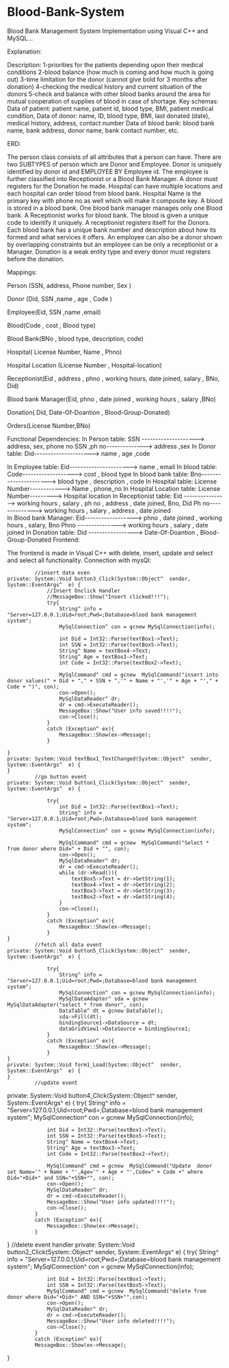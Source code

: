# Blood-Bank-System
Blood Bank Management System Implementation using Visual C++ and MySQL...

Explanation:

Description:
1-priorities for the patients depending upon their medical conditions 
2-blood balance (how much is coming and how much is going out)
3-time limitation for the donor (cannot give bold for 3 months after donation)
4-checking the medical history and current situation of the donors
5-check and balance with other blood banks around the area for mutual cooperation of supplies of blood in case of shortage.
Key schemas:
Data of patient: patient name, patient id, blood type, BMI, patient medical condition, 
Data of donor: name, ID, blood type, BMI, last donated (date), medical history, address, contact number
Data of blood bank: blood bank name, bank address, donor name, bank contact number, etc.


ERD:
 
The person class consists of all attributes that a person can have. There are two SUBTYPES of person which are Donor and Employee. Donor is uniquely identified by donor id and EMPLOYEE BY Employee id. The employee is further classified into Receptionist or a Blood Bank Manager. A donor must registers for the Donation he made.  Hospital can have multiple locations and each hospital can order blood from blood bank. Hospital Name is the primary key with phone no as well which will make it composite key. A blood is stored in a blood bank. One blood bank manager manages only one Blood bank.  A Receptionist works for blood bank. The blood is given a unique code to identify it uniquely.  A receptionist registers itself for the Donors. Each blood bank has a unique bank number and description about how its formed and what services it offers. An employee can also be a donor shown by overlapping constraints but an employee can be only a receptionist or a Manager. Donation is a weak entity type and every donor must registers before the donation.

Mappings:

Person (SSN, address, Phone number, Sex )

Donor (Did, SSN ,name , age , Code ) 

Employee(Eid, SSN ,name ,email)

Blood(Code , cost , Blood type) 

Blood Bank(BNo , blood type, description, code) 

Hospital( License Number, Name , Phno)

Hospital Location (License Number , Hospital-location)

Receptionist(Eid , address , phno , working hours, date joined, salary , BNo, Did)

Blood bank Manager(Eid, phno , date joined , working hours , salary ,BNo)

Donation( Did, Date-Of-Doantion , Blood-Group-Donated)

Orders(License Number,BNo)



Functional Dependencies:
In Person table:
SSN --------------------> address, sex, phone no
SSN ,ph no--------------> address ,sex
In Donor table:
Did--------------------->  name , age ,code

In Employee table:
Eid----------------------> name , email
In blood table:
Code-------------------> cost , blood type
In blood bank table:
Bno----------------------> blood type , description , code
In Hospital table:
License Number------------>  Name , phone_no
In Hospital Location table:
License Number--------->  Hospital location
In Receptionist table:
Eid ----------------> working hours , salary , ph no , address , date joined, Bno, Did
Ph no--------------> working hours , salary , address , date joined		
In Blood bank Manager:
Eid------------------> phno , date joined , working hours , salary, Bno
Phno ---------------> working hours , salary  , date joined	
In Donation table: 
Did -----------------> Date-Of-Doantion , Blood-Group-Donated
Frontend:
 
 
 
The frontend is made in Visual C++ with delete, insert, update and select and select all functionality. 
Connection with mysQl:

			 //insert data even
	private: System::Void button3_Click(System::Object^  sender, System::EventArgs^  e) {
				 //Insert Onclick Handler 
				 //MessageBox::Show("Insert clicked!!!");
				 try{
					 String^ info = "Server=127.0.0.1;Uid=root;Pwd=;Database=blood bank management system";
					 MySqlConnection^ con = gcnew MySqlConnection(info);

					 int Did = Int32::Parse(textBox1->Text);
					 int SSN = Int32::Parse(textBox5->Text);
					 String^ Name = textBox4->Text;
					 String^ Age = textBox3->Text;
					 int Code = Int32::Parse(textBox2->Text);

					 MySqlCommand^ cmd = gcnew  MySqlCommand("insert into donor values(" + Did + "," + SSN + ",'" + Name + "','" + Age + "'," + Code + ")", con);
					 con->Open();
					 MySqlDataReader^ dr;
					 dr = cmd->ExecuteReader();
					 MessageBox::Show("User info saved!!!!");
					 con->Close();
				 }
				 catch (Exception^ ex){
					 MessageBox::Show(ex->Message);
				 }

	}
	private: System::Void textBox1_TextChanged(System::Object^  sender, System::EventArgs^  e) {
	}
			 //go button event
	private: System::Void button1_Click(System::Object^  sender, System::EventArgs^  e) {

				 try{
					 int Did = Int32::Parse(textBox1->Text);
					 String^ info = "Server=127.0.0.1;Uid=root;Pwd=;Database=blood bank management system";
					 MySqlConnection^ con = gcnew MySqlConnection(info);

					 MySqlCommand^ cmd = gcnew  MySqlCommand("Select * from donor where Did=" + Did + "", con);
					 con->Open();
					 MySqlDataReader^ dr;
					 dr = cmd->ExecuteReader();
					 while (dr->Read()){
						 textBox5->Text = dr->GetString(1);
						 textBox4->Text = dr->GetString(2);
						 textBox3->Text = dr->GetString(3);
						 textBox2->Text = dr->GetString(4);
					 }
					 con->Close();
				 }
				 catch (Exception^ ex){
					 MessageBox::Show(ex->Message);
				 }
	}
			 //fetch all data event
	private: System::Void button5_Click(System::Object^  sender, System::EventArgs^  e) {

				 try{
					 String^ info = "Server=127.0.0.1;Uid=root;Pwd=;Database=blood bank management system";
					 MySqlConnection^ con = gcnew MySqlConnection(info);
					 MySqlDataAdapter^ sda = gcnew MySqlDataAdapter("select * from donor", con);
					 DataTable^ dt = gcnew DataTable();
					 sda->Fill(dt);
					 bindingSource1->DataSource = dt;
					 dataGridView1->DataSource = bindingSource1;
				 }
				 catch (Exception^ ex){
					 MessageBox::Show(ex->Message);
				 }
	}
	private: System::Void form1_Load(System::Object^  sender, System::EventArgs^  e) {
	}
			 //update event
private: System::Void button4_Click(System::Object^  sender, System::EventArgs^  e) {
			 try{
				 String^ info = "Server=127.0.0.1;Uid=root;Pwd=;Database=blood bank management system";
				 MySqlConnection^ con = gcnew MySqlConnection(info);

				 int Did = Int32::Parse(textBox1->Text);
				 int SSN = Int32::Parse(textBox5->Text);
				 String^ Name = textBox4->Text;
				 String^ Age = textBox3->Text;
				 int Code = Int32::Parse(textBox2->Text);

				 MySqlCommand^ cmd = gcnew  MySqlCommand("Update  donor set Name='" + Name + "',Age='" + Age + "',Code=" + Code +" where Did="+Did+" and SSN="+SSN+"", con);
				 con->Open();
				 MySqlDataReader^ dr;
				 dr = cmd->ExecuteReader();
				 MessageBox::Show("User info updated!!!!");
				 con->Close();
			 }
			 catch (Exception^ ex){
				 MessageBox::Show(ex->Message);
			 }

}
		 //delete event handler
private: System::Void button2_Click(System::Object^  sender, System::EventArgs^  e) {
			 try{
				 String^ info = "Server=127.0.0.1;Uid=root;Pwd=;Database=blood bank management system";
				 MySqlConnection^ con = gcnew MySqlConnection(info);

				 int Did = Int32::Parse(textBox1->Text);
				 int SSN = Int32::Parse(textBox5->Text);
				 MySqlCommand^ cmd = gcnew  MySqlCommand("delete from donor where Did="+Did+" AND SSN="+SSN+"",con);
				 con->Open();
				 MySqlDataReader^ dr;
				 dr = cmd->ExecuteReader();
				 MessageBox::Show("User info deleted!!!!");
				 con->Close();
			 }
			 catch (Exception^ ex){
			 MessageBox::Show(ex->Message);
}





